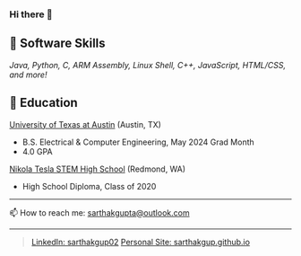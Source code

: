 ### Hi there 👋

<!--
**sarthakgup/sarthakgup** is a ✨ _special_ ✨ repository because its `README.md` (this file) appears on your GitHub profile.

Here are some ideas to get you started:

- 🔭 I’m currently working on ...
- 🌱 I’m currently learning ...
- 👯 I’m looking to collaborate on ...
- 🤔 I’m looking for help with ...
- 💬 Ask me about ...
- 📫 How to reach me: sarthakgupta@outlook.com
- ⚡ Fun fact: ...
-->

## 🔭 Software Skills
*Java, Python, C, ARM Assembly, Linux Shell, C++, JavaScript, HTML/CSS, and more!*


## 🌱 Education
[University of Texas at Austin](https://www.utexas.edu/)   (Austin, TX)
* B.S. Electrical & Computer Engineering, May 2024 Grad Month
* 4.0 GPA
    
[Nikola Tesla STEM High School](https://tesla.lwsd.org/)   (Redmond, WA)
* High School Diploma, Class of 2020

---

📫 How to reach me: sarthakgupta@outlook.com

---

> [LinkedIn: sarthakgup02](https://www.linkedin.com/in/sarthakgupta02)
> [Personal Site: sarthakgup.github.io](https://sarthakgup.github.io/)
